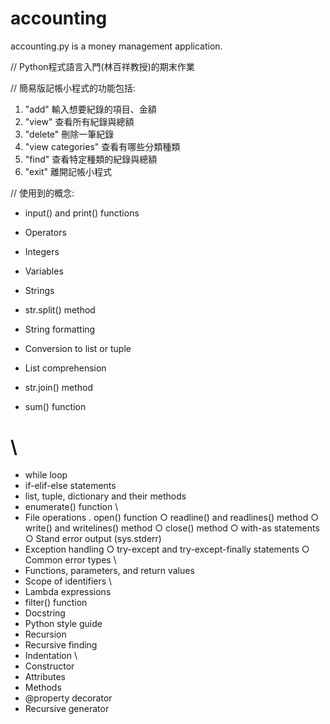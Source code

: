 # accounting
accounting.py is a money management application.

// Python程式語言入門(林百祥教授)的期末作業

// 簡易版記帳小程式的功能包括:

1. "add" 輸入想要紀錄的項目、金額
2. "view" 查看所有紀錄與總額
3. "delete" 刪除一筆紀錄
4. "view categories" 查看有哪些分類種類
5. "find" 查看特定種類的紀錄與總額
6. "exit" 離開記帳小程式

// 使用到的概念:
* input() and print() functions 
* Operators 
* Integers 
* Variables
* Strings
* str.split() method
* String formatting

* Conversion to list or tuple
* List comprehension
* str.join() method
* sum() function
# \
* while loop
* if-elif-else statements
* list, tuple, dictionary and their methods
* enumerate() function
\
* File operations
    *.* open() function
    ○ readline() and readlines() method
    ○ write() and writelines() method
    ○ close() method
    ○ with-as statements
    ○ Stand error output (sys.stderr)
* Exception handling
    ○ try-except and try-except-finally statements
    ○ Common error types
\
* Functions, parameters, and return values
* Scope of identifiers
\
* Lambda expressions
* filter() function
* Docstring
* Python style guide
* Recursion
* Recursive finding
* Indentation
\
* Constructor
* Attributes
* Methods
* @property decorator
* Recursive generator